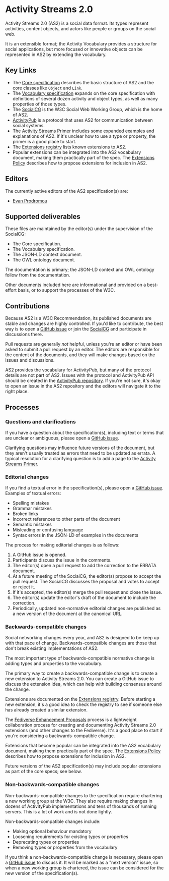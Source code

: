 # Activity Streams 2.0

Activity Streams 2.0 (AS2) is a social data format. Its types represent activities, content objects, and actors like people or groups on the social web.

It is an extensible format; the Activity Vocabulary provides a structure for social applications, but more focused or innovative objects can be represented in AS2 by extending the vocabulary.

## Key Links

* The [Core specification](https://www.w3.org/TR/activitystreams-core/) describes the basic structure of AS2 and the core classes like `Object` and `Link`.
* The [Vocabulary specification](https://www.w3.org/TR/activitystreams-vocabulary/) expands on the core specification with definitions of several dozen activity and object types, as well as many properties of those types.
* The [SocialCG](https://www.w3.org/Social/WG) is the W3C Social Web Working Group, which is the home of AS2.
* [ActivityPub](https://www.w3.org/TR/activitypub/) is a protocol that uses AS2 for communication between social systems.
* The [Activity Streams Primer](https://www.w3.org/wiki/Activity_Streams/Primer) includes some expanded examples and explanations of AS2. If it's unclear how to use a type or property, the primer is a good place to start.
* The [Extensions registry](https://www.w3.org/wiki/Activity_Streams/Extensions) lists known extensions to AS2.
* Popular extensions can be integrated into the AS2 vocabulary document, making them practically part of the spec. The [Extensions Policy](https://swicg.github.io/extensions-policy/) describes how to propose extensions for inclusion in AS2.

## Editors

The currently active editors of the AS2 specification(s) are:

- [Evan Prodromou](https://github.com/evanp)

## Supported deliverables

These files are maintained by the editor(s) under the supervision of the SocialCG:

* The Core specification.
* The Vocabulary specification.
* The JSON-LD context document.
* The OWL ontology document.

The documentation is primary; the JSON-LD context and OWL ontology follow from the documentation.

Other documents included here are informational and provided on a best-effort basis, or to support the processes of the W3C.

## Contributions

Because AS2 is a W3C Recommendation, its published documents are stable and changes are highly controlled. If you'd like to contribute, the best way is to open a [GitHub issue](https://github.com/w3c/activitystreams/issues) or join the [SocialCG](https://www.w3.org/Social/WG) and participate in discussions there.

Pull requests are generally *not* helpful, unless you're an editor or have been asked to submit a pull request by an editor. The editors are responsible for the content of the documents, and they will make changes based on the issues and discussions.

AS2 provides the vocabulary for ActivityPub, but many of the protocol details are not part of AS2. Issues with the protocol and ActivityPub API should be created in the [ActivityPub repository](https://github.com/w3c/activitypub). If you're not sure, it's okay to open an issue in the AS2 repository and the editors will navigate it to the right place.

## Processes

### Questions and clarifications

If you have a question about the specification(s), including text or terms that are unclear or ambiguous, please open a [GitHub issue](https://github.com/w3c/activitystreams/issues).

Clarifying questions may influence future versions of the document, but they aren't usually treated as errors that need to be updated as errata. A typical resolution for a clarifying question is to add a page to the [Activity Streams Primer](https://www.w3.org/wiki/Activity_Streams/Primer).

### Editorial changes

If you find a textual error in the specification(s), please open a [GitHub issue](https://github.com/w3c/activitystreams/issues). Examples of textual errors:

- Spelling mistakes
- Grammar mistakes
- Broken links
- Incorrect references to other parts of the document
- Semantic mistakes
- Misleading or confusing language
- Syntax errors in the JSON-LD of examples in the documents

The process for making editorial changes is as follows:

1. A GitHub issue is opened.
2. Participants discuss the issue in the comments.
3. The editor(s) open a pull request to add the correction to the ERRATA document.
4. At a future meeting of the SocialCG, the editor(s) propose to accept the pull request. The SocialCG discusses the proposal and votes to accept or reject it.
5. If it's accepted, the editor(s) merge the pull request and close the issue.
6. The editor(s) update the editor's draft of the document to include the correction.
7. Periodically, updated non-normative editorial changes are published as a new version of the document at the canonical URL.

### Backwards-compatible changes

Social networking changes every year, and AS2 is designed to be keep up with that pace of change. Backwards-compatible changes are those that don't break existing implementations of AS2.

The most important type of backwards-compatible normative change is adding types and properties to the vocabulary.

The primary way to create a backwards-compatible change is to create a new extension to Activity Streams 2.0. You can create a GitHub issue to discuss the extension idea, which can help with building consensus around the change.

Extensions are documented on the [Extensions registry](https://www.w3.org/wiki/Activity_Streams/Extensions). Before starting a new extension, it's a good idea to check the registry to see if someone else has already created a similar extension.

The [Fediverse Enhancement Proposals](https://codeberg.org/fediverse/fep) process is a lightweight collaboration process for creating and documenting Activity Streams 2.0 extensions (and other changes to the Fediverse). It's a good place to start if you're considering a backwards-compatible change.

Extensions that become popular can be integrated into the AS2 vocabulary document, making them practically part of the spec. The [Extensions Policy](https://swicg.github.io/extensions-policy/) describes how to propose extensions for inclusion in AS2.

Future versions of the AS2 specification(s) may include popular extensions as part of the core specs; see below.

### Non-backwards-compatible changes

Non-backwards-compatible changes to the specification require chartering a new working group at the W3C. They also require making changes in dozens of ActivityPub implementations and tens of thousands of running servers. This is a lot of work and is not done lightly.

Non-backwards-compatible changes include:

- Making optional behaviour mandatory
- Loosening requirements for existing types or properties
- Deprecating types or properties
- Removing types or properties from the vocabulary

If you think a non-backwards-compatible change is necessary, please open a [GitHub issue](https://github.com/w3c/activitystreams/issues) to discuss it. It will be marked as a "next version" issue, so when a new working group is chartered, the issue can be considered for the new version of the specification(s).
